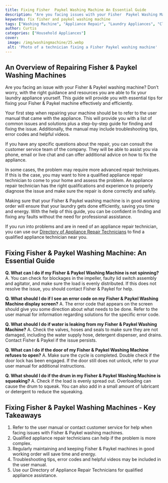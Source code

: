 ```yaml
---
title: Fixing Fisher  Paykel Washing Machine An Essential Guide
description: "Are you facing issues with your Fisher  Paykel Washing Machine Look no further - this guide breaks down how to troubleshoot and fix common problems Get the help you need to restore your appliance today"
keywords: fix fisher and paykel washing machine
tags: ["Washing Machine", "Appliance Repair", "Laundry Appliances", "Clean Appliance", "Appliance Brand"]
author: Curtis
categories: ["Household Appliances"]
cover: 
 image: /img/washingmachine/25.webp
 alt: 'Photo of a technician fixing a Fisher Paykel washing machine'
---
```

## An Overview of Repairing Fisher & Paykel Washing Machines 
Are you facing an issue with your Fisher & Paykel washing machine? Don’t worry, with the right guidance and resources you are able to fix your laundry appliance yourself. This guide will provide you with essential tips for fixing your Fisher & Paykel machine effectively and efficiently. 

Your first step when repairing your machine should be to refer to the user manual that came with the appliance. This will provide you with a list of common issues and solutions plus a step-by-step guide for finding and fixing the issue. Additionally, the manual may include troubleshooting tips, error codes and helpful videos. 

If you have any specific questions about the repair, you can consult the customer service team of the company. They will be able to assist you via phone, email or live chat and can offer additional advice on how to fix the appliance. 

In some cases, the problem may require more advanced repair techniques. If this is the case, you may want to hire a qualified appliance repair technician to come to your home and assess the problem. An appliance repair technician has the right qualifications and experience to properly diagnose the issue and make sure the repair is done correctly and safely.

Making sure that your Fisher & Paykel washing machine is in good working order will ensure that your laundry gets done efficiently, saving you time and energy. With the help of this guide, you can be confident in finding and fixing any faults without the need for professional assistance. 

If you run into problems and are in need of an appliance repair technician, you can use our [Directory of Appliance Repair Technicians](./pages/appliance-repair-technicians) to find a qualified appliance technician near you.

## Fixing Fisher & Paykel Washing Machine: An Essential Guide

**Q. What can I do if my Fisher & Paykel Washing Machine is not spinning?**
A. You can check for blockages in the impeller, faulty lid switch assembly and agitator, and make sure the load is evenly distributed. If this does not resolve the issue, you should contact Fisher & Paykel for help.

**Q. What should I do if I see an error code on my Fisher & Paykel Washing Machine display screen?**
A. The error code that appears on the screen should give you some direction about what needs to be done. Refer to the user manual for information regarding solutions for the specific error code.

**Q. What should I do if water is leaking from my Fisher & Paykel Washing Machine?**
A. Check the valves, hoses and seals to make sure they are not damaged, including the water supply hose, detergent dispenser, and drains. Contact Fisher & Paykel if the issue persists.

**Q. What can I do if the door of my Fisher & Paykel Washing Machine refuses to open?**
A. Make sure the cycle is completed. Double check if the door lock has been engaged. If the door still does not unlock, refer to your user manual for additional instructions. 

**Q. What should I do if the drum in my Fisher & Paykel Washing Machine is squeaking?**
A. Check if the load is evenly spread out. Overloading can cause the drum to squeak. You can also add in a small amount of lubricant or detergent to reduce the squeaking.

## Fixing Fisher & Paykel Washing Machines - Key Takeaways 
1. Refer to the user manual or contact customer service for help when facing issues with Fisher & Paykel washing machines.
2. Qualified appliance repair technicians can help if the problem is more complex.
3. Regularly maintaining and keeping Fisher & Paykel machines in good working order will save time and energy.
4. Troubleshooting tips, error codes and helpful videos may be included in the user manual.
5. Use our Directory of Appliance Repair Technicians for qualified appliance assistance.
